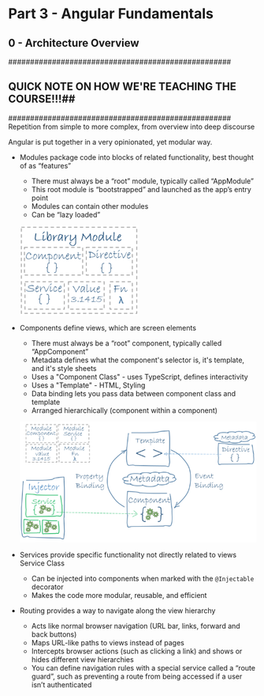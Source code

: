 # Part 3 - Angular Fundamentals
## 0 - Architecture Overview

###################################################
## QUICK NOTE ON HOW WE'RE TEACHING THE COURSE!!!##
###################################################
Repetition from simple to more complex, from overview into deep discourse

Angular is put together in a very opinionated, yet modular way.

* Modules package code into blocks of related functionality, best thought of as “features”
    * There must always be a “root” module, typically called “AppModule”
    * This root module is “bootstrapped” and launched as the app’s entry point
    * Modules can contain other modules
    * Can be “lazy loaded”

    ![](library-module.png)


* Components define views, which are screen elements
    * There must always be a “root” component, typically called “AppComponent”
    * Metadata defines what the component's selector is, it's template, and it's style sheets
    * Uses a "Component Class" - uses TypeScript, defines interactivity
    * Uses a "Template" - HTML, Styling
    * Data binding lets you pass data between component class and template
    * Arranged hierarchically (component within a component)

    ![](overview2.png)


* Services provide specific functionality not directly related to views Service Class
    * Can be injected into components when marked with the `@Injectable` decorator
    * Makes the code more modular, reusable, and efficient
* Routing provides a way to navigate along the view hierarchy
    * Acts like normal browser navigation (URL bar, links, forward and back buttons)
    * Maps URL-like paths to views instead of pages
    * Intercepts browser actions (such as clicking a link) and shows or hides different view hierarchies
    * You can define navigation rules with a special service called a “route guard”, such as preventing a route from being accessed if a user isn’t authenticated
